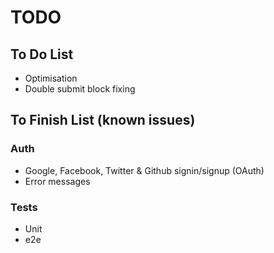 # TODO

## To Do List

* Optimisation
* Double submit block fixing

## To Finish List (known issues)

### Auth

* Google, Facebook, Twitter & Github signin/signup (OAuth)
* Error messages

### Tests

* Unit
* e2e
